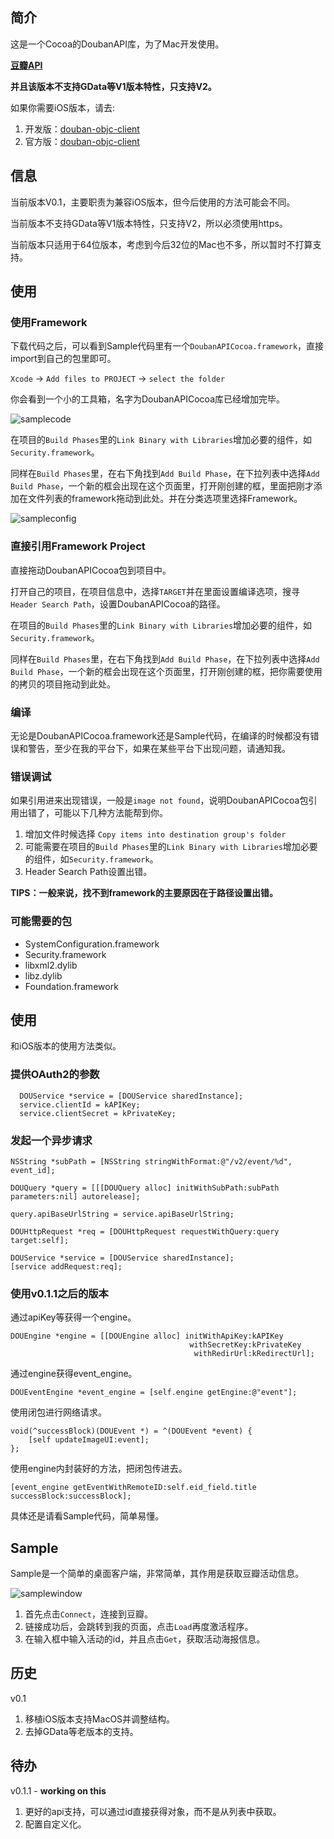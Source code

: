 ## 简介 ##

这是一个Cocoa的DoubanAPI库，为了Mac开发使用。

**[豆瓣API](http://developers.douban.com/)**

**并且该版本不支持GData等V1版本特性，只支持V2。**

如果你需要iOS版本，请去:

1. 开发版：[douban-objc-client](https://github.com/lincode/douban-objc-client)
2. 官方版：[douban-objc-client](https://github.com/douban/douban-objc-client)

## 信息 ##

当前版本V0.1，主要职责为兼容iOS版本，但今后使用的方法可能会不同。

当前版本不支持GData等V1版本特性，只支持V2，所以必须使用https。

当前版本只适用于64位版本，考虑到今后32位的Mac也不多，所以暂时不打算支持。

## 使用 ##

### 使用Framework ###

下载代码之后，可以看到Sample代码里有一个`DoubanAPICocoa.framework`，直接import到自己的包里即可。

`Xcode` -> `Add files to PROJECT` -> `select the folder`

你会看到一个小的工具箱，名字为DoubanAPICocoa库已经增加完毕。

![samplecode](http://guojing.me/images/2012/samplecode.png)

在项目的`Build Phases`里的`Link Binary with Libraries`增加必要的组件，如`Security.framework`。

同样在`Build Phases`里，在右下角找到`Add Build Phase`，在下拉列表中选择`Add Build Phase`，一个新的框会出现在这个页面里，打开刚创建的框，里面把刚才添加在文件列表的framework拖动到此处。并在分类选项里选择Framework。

![sampleconfig](http://guojing.me/images/2012/sampleconfig.png)

### 直接引用Framework Project ###

直接拖动DoubanAPICocoa包到项目中。

打开自己的项目，在项目信息中，选择`TARGET`并在里面设置编译选项，搜寻`Header Search Path`，设置DoubanAPICocoa的路径。

在项目的`Build Phases`里的`Link Binary with Libraries`增加必要的组件，如`Security.framework`。

同样在`Build Phases`里，在右下角找到`Add Build Phase`，在下拉列表中选择`Add Build Phase`，一个新的框会出现在这个页面里，打开刚创建的框，把你需要使用的拷贝的项目拖动到此处。

### 编译 ###

无论是DoubanAPICocoa.framework还是Sample代码，在编译的时候都没有错误和警告，至少在我的平台下，如果在某些平台下出现问题，请通知我。

### 错误调试 ###

如果引用进来出现错误，一般是`image not found`，说明DoubanAPICocoa包引用出错了，可能以下几种方法能帮到你。

1. 增加文件时候选择 `Copy items into destination group's folder`
2. 可能需要在项目的`Build Phases`里的`Link Binary with Libraries`增加必要的组件，如`Security.framework`。
3. Header Search Path设置出错。

**TIPS：一般来说，找不到framework的主要原因在于路径设置出错。**

### 可能需要的包 ###

* SystemConfiguration.framework
* Security.framework
* libxml2.dylib
* libz.dylib
* Foundation.framework

## 使用 ##

和iOS版本的使用方法类似。

### 提供OAuth2的参数 ###

	  DOUService *service = [DOUService sharedInstance];
	  service.clientId = kAPIKey;
	  service.clientSecret = kPrivateKey;

### 发起一个异步请求 ###

	NSString *subPath = [NSString stringWithFormat:@"/v2/event/%d", event_id];
	
	DOUQuery *query = [[[DOUQuery alloc] initWithSubPath:subPath parameters:nil] autorelease];

	query.apiBaseUrlString = service.apiBaseUrlString;
	
	DOUHttpRequest *req = [DOUHttpRequest requestWithQuery:query target:self];

	DOUService *service = [DOUService sharedInstance];
	[service addRequest:req];

### 使用v0.1.1之后的版本 ###

通过apiKey等获得一个engine。

    DOUEngine *engine = [[DOUEngine alloc] initWithApiKey:kAPIKey
                                            withSecretKey:kPrivateKey
                                             withRedirUrl:kRedirectUrl];
                                             
通过engine获得event_engine。

    DOUEventEngine *event_engine = [self.engine getEngine:@"event"];
    
使用闭包进行网络请求。

    void(^successBlock)(DOUEvent *) = ^(DOUEvent *event) {
        [self updateImageUI:event];
    };
    
使用engine内封装好的方法，把闭包传进去。

    [event_engine getEventWithRemoteID:self.eid_field.title successBlock:successBlock];

具体还是请看Sample代码，简单易懂。

## Sample ##

Sample是一个简单的桌面客户端，非常简单，其作用是获取豆瓣活动信息。

![samplewindow](http://guojing.me/images/2012/samplewindow.png)

1. 首先点击`Connect`，连接到豆瓣。
2. 链接成功后，会跳转到我的页面，点击`Load`再度激活程序。
3. 在输入框中输入活动的id，并且点击`Get`，获取活动海报信息。

## 历史 ##

v0.1

1. 移植iOS版本支持MacOS并调整结构。
2. 去掉GData等老版本的支持。

## 待办 ##

v0.1.1 - **working on this**

1. 更好的api支持，可以通过id直接获得对象，而不是从列表中获取。
2. 配置自定义化。